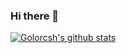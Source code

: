 ### Hi there 👋
[![Golorcsh's github stats](https://github-readme-stats.vercel.app/api?username=Golorcsh)](https://github.com/anuraghazra/github-readme-stats)


<!--
**Golorcsh/Golorcsh** is a ✨ _special_ ✨ repository because its `README.md` (this file) appears on your GitHub profile.

Here are some ideas to get you started:

- 🔭 I’m currently working on ...
- 🌱 I’m currently learning ...
- 👯 I’m looking to collaborate on ...
- 🤔 I’m looking for help with ...
- 💬 Ask me about ...
- 📫 How to reach me: ...
- 😄 Pronouns: ...
- ⚡ Fun fact: ...
-->
